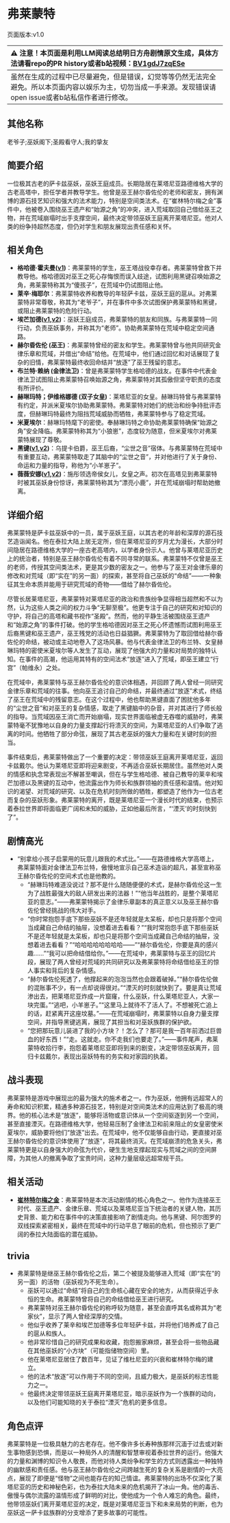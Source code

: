 # 弗莱蒙特
页面版本:v1.0
 

| :warning: 注意！本页面是利用LLM阅读总结明日方舟剧情原文生成，具体方法请看repo的PR history或者b站视频：[BV1gdJ7zqESe](https://www.bilibili.com/video/BV1gdJ7zqESe/)         |
|:----------------------------|
| 虽然在生成的过程中已尽量避免，但是错误，幻觉等等仍然无法完全避免。所以本页面内容以娱乐为主，切勿当成一手来源。发现错误请open issue或者b站私信作者进行修改。|



## 其他名称
老爷子;巫妖阁下;圣殿看守人;我的挚友
## 简要介绍
一位极其古老的萨卡兹巫妖，巫妖王庭成员。长期隐居在莱塔尼亚路德维格大学的古老高塔中，担任学者并教导学生。他曾是巫王赫尔昏佐伦的老师和密友，拥有渊博的源石技艺知识和强大的法术能力，特别是空间类法术。在“崔林特尔梅之金”事件中，他被卷入围绕巫王遗产和“始源之角”的冲突，进入荒域取回自己借给巫王之物，并在荒域崩塌时出手支撑空间，最终决定带领巫妖王庭离开莱塔尼亚。他对人类的纷争持超然态度，但仍对学生和朋友展现出责任感和关怀。
## 相关角色
-   **格哈德·霍夫曼([v1](extended_char_80eacc.md))**：弗莱蒙特的学生，巫王塔战役幸存者。弗莱蒙特曾救下并教导他。格哈德因对巫王之死心存悔恨而误入歧途，试图利用黑键召唤始源之角，弗莱蒙特称其为“傻孩子”，在荒域中仍试图阻止他。
-   **莱辛·梅耶尔**：弗莱蒙特收养和教导的年轻萨卡兹，巫妖王庭的扈从。对弗莱蒙特非常尊敬，称其为“老爷子”，并在事件中多次试图保护弗莱蒙特和黑键，或阻止弗莱蒙特的危险行动。
-   **埃芒加德([v1](extended_char_ai_mang_jia_de.md),[v2](../char_v3/extended_char_ai_mang_jia_de.md))**：巫妖王庭成员，弗莱蒙特的朋友和同族。与弗莱蒙特一同行动，负责巫妖事务，并称其为“老师”。协助弗莱蒙特在荒域中稳定空间通路。
-   **赫尔昏佐伦 (巫王)**：弗莱蒙特曾经的密友和学生。弗莱蒙特曾与他共同研究金律乐章和荒域，并借出“命结”给他。在荒域中，他们通过回忆和对话展现了复杂的旧情，弗莱蒙特最终收回命结并“放逐”了巫王残留的意志。
-   **布兰特·赖纳 (金律法卫)**：曾是弗莱蒙特学生格哈德的战友。在事件中代表金律法卫试图阻止弗莱蒙特召唤始源之角，弗莱蒙特对其孤傲但坚守职责的态度有所评价。
-   **赫琳玛特；伊维格娜德 (双子女皇)**：莱塔尼亚的女皇。赫琳玛特曾与弗莱蒙特有约定，并派米夏埃尔协助弗莱蒙特。弗莱蒙特对她们的统治和纷争持批评态度，但赫琳玛特最终为阻挡荒域威胁而牺牲，弗莱蒙特参与了稳定荒域。
-   **米夏埃尔**：赫琳玛特麾下的密使。奉赫琳玛特之命协助弗莱蒙特确保“始源之角”安全降临。弗莱蒙特称其为“小狼崽”，态度较为随意，但米夏埃尔对弗莱蒙特展现了尊敬。
-   **黑键([v1](char_4046_ebnhlz.md),[v2](../char_v3/char_4046_ebnhlz.md))**：乌提卡伯爵，巫王后裔，“尘世之音”宿体。与弗莱蒙特在荒域中有重要互动，弗莱蒙特取走了其脑中的“尘世之音”，并对他进行了关于身份、命运和力量的指导，称他为“小羊崽子”。
-   **薇薇安娜([v1](char_4098_vvana.md),[v2](../char_v3/char_4098_vvana.md))**：施彤领选帝侯女儿，女皇之声。初次在高塔见到弗莱蒙特时被其巫妖身份惊讶，弗莱蒙特称其为“漂亮小鹿”，并在荒域崩塌时帮助她撤离。
## 详细介绍
弗莱蒙特是萨卡兹巫妖中的一员，属于巫妖王庭，以其古老的年龄和深厚的源石技艺造诣闻名。他在泰拉大陆上居无定所，但在莱塔尼亚的岁月尤为漫长，大部分时间隐居在路德维格大学的一座古老高塔内，以学者身份示人。他曾与莱塔尼亚历史上的统治者，特别是巫王赫尔昏佐伦有着不同寻常的联系。弗莱蒙特不仅曾是巫王的老师，传授其空间类法术，更是其少数的密友之一。他参与了巫王对金律乐章的修改和对荒域（即“实在”的另一面）的探索，甚至将自己巫妖的“命结”——一种象征其生命本质并能用于研究荒域的奇物——借给了赫尔昏佐伦。

尽管长居莱塔尼亚，弗莱蒙特对莱塔尼亚的政治和贵族纷争显得相当超然和不以为然，认为这些人类之间的权力斗争“无聊至极”。他更专注于自己的研究和对知识的守护，将自己的高塔和藏书视作“圣殿”。然而，他的平静生活被围绕巫王遗产和“始源之角”的事件打破。他的学生格哈德因对巫王之死心怀遗憾而试图利用巫王后裔黑键和巫王遗产，巫王残党的活动也日益猖獗。弗莱蒙特为了取回借给赫尔昏佐伦的命结，被动或主动地卷入了这场风暴。他与代表金律法卫的布兰特、女皇赫琳玛特的密使米夏埃尔等人发生了互动，展现了他强大的力量和对局势的独特认知。在事件的高潮，他运用其特有的空间法术“放逐”进入了荒域，即巫王建立“行宫”（帕维永）之处。

在荒域中，弗莱蒙特与巫王赫尔昏佐伦的意识体相遇，并回顾了两人曾经一同研究金律乐章和荒域的往事。他向巫王追讨自己的命结，并最终通过“放逐”术式，终结了巫王在荒域中的残留意志。在这个过程中，他也帮助黑键直面了困扰他多年的“尘世之音”和对巫王的复杂情感，取走了黑键脑中的杂音，并对其进行了师长般的指导。当荒域因巫王消亡而开始崩塌，现实世界面临被虚无吞噬的威胁时，弗莱蒙特毫不犹豫地以自身的力量支撑起行将溃灭的空间，为莱塔尼亚的人们争取了逃离的时间。他牺牲了部分命弦，展现了其古老巫妖的强大力量和在关键时刻的担当。

事件结束后，弗莱蒙特做出了一个重要的决定：带领巫妖王庭离开莱塔尼亚，返回卡兹戴尔。他认为莱塔尼亚即将迎来剧变，不再适合巫妖长期居住。虽然他对人类的情感和执念常表现出不解甚至嘲讽，但在与学生格哈德、被自己教导的莱辛和埃芒加德以及黑键的互动中，他流露出作为师长和族群领袖的责任感和温情。他对知识的渴望、对荒域的研究、以及在危机时刻所做的牺牲，都塑造了他作为一位古老而复杂的巫妖形象。弗莱蒙特的离开，既是莱塔尼亚一个漫长时代的结束，也预示着泰拉世界即将面临更广阔和未知的威胁，正如他最后所言，“‘湮灭’的时刻快到了”。
## 剧情高光
-   “别拿给小孩子启蒙用的玩意儿跟我的术式比。”——在路德维格大学高塔上，弗莱蒙特面对金律法卫布兰特，傲慢地宣示自己巫术造诣的超凡，甚至宣称巫王赫尔昏佐伦的空间术式也是他教的。
    -   “赫琳玛特难道没说过？那不是什么随随便便的术式，是赫尔昏佐伦这一生为了战胜最强大的敌人研发出来的法器！”“他当年战胜的，是整个莱塔尼亚的意志。”——弗莱蒙特揭示了金律乐章副本的真正意义以及巫王赫尔昏佐伦曾经挑战的伟大对手。
    -   “你时常抱怨手底下那些巫妖不是还年轻就是太呆板，却也只是将那个空间当成藏自己命结的抽屉，没想着进去看看？”“我时常抱怨手底下那些巫妖不是还年轻就是太呆板，却也只是将那个空间当成藏自己命结的抽屉，没想着进去看看？”“哈哈哈哈哈哈哈哈——”“赫尔昏佐伦，你要是真的感兴趣......”“我可以把命结借给你。”——在荒域中，弗莱蒙特与巫王的回忆片段，展现了两人曾经对荒域的共同研究以及弗莱蒙特将命结借给巫王的惊人事实和背后的复杂情感。
    -   “赫尔昏佐伦死透了，他撑起来的泡泡当然也会跟着破掉。”“赫尔昏佐伦做的混账事不少，有一点却说得很对。”“湮灭的时刻就快到了。要是真让荒域渗出去，把莱塔尼亚炸成一片窟窿，什么巫妖，什么莱塔尼亚人，大家一块完蛋。”“逃吧，小羊崽子。”“这里马上就待不了活人了。不想被死亡追上的话，赶紧离开这座坟墓。”——在荒域崩塌时，弗莱蒙特以自身力量支撑空间，并指导黑键逃离，展现了其担当和对巫妖族群的保护欲。
    -   “您把那玩意儿装进了我的小方块？！怎么了？那可是我一百年前洒过巨兽血的好东西！”“走。这就走。你不走我们也要走了。”——事件尾声，弗莱蒙特收拾行李，抱怨着莱塔尼亚即将到来的剧变，决定带领巫妖离开，回归卡兹戴尔，表现出巫妖特有的务实和对家园的执着。
## 战斗表现
弗莱蒙特是游戏中展现出的最为强大的施术者之一。作为巫妖，他拥有远超常人的寿命和知识积累，精通多种源石技艺，特别是对空间类法术的应用达到了极高的境界。他的核心法术是“放逐”，能够将活物或意识体从一个空间驱逐到另一个空间，甚至直接湮灭。在路德维格大学，他轻易压制了金律法卫和前来阻止的女皇密使米夏埃尔，威胁要将他们“放逐”出去。在荒域中，他不仅能够自由行动，更直接对巫王赫尔昏佐伦的意识体使用了“放逐”，将其最终消灭。在荒域崩溃的危急关头，弗莱蒙特更是以自身强大的命弦为代价，硬生生地支撑起现实与荒域之间的空间屏障，为其他人的撤离争取了宝贵时间，这种力量层级远超常规干员。
## 相关活动
-   **[崔林特尔梅之金](../stories/act29side.md)**：弗莱蒙特是本次活动剧情的核心角色之一。他作为连接巫王时代、巫王遗产、金律乐章、荒域以及莱塔尼亚当下统治者的关键人物，其历史背景、能力和在事件中的决策直接影响了剧情走向。他与黑键、阿尔图罗的双线探索紧密相关，最终在荒域中的行动平息了眼前的危机，但也预示了更广阔的泰拉大陆面临的潜在威胁。
## trivia
-   弗莱蒙特是继巫王赫尔昏佐伦之后，第二个被提及能够进入荒域（即“实在”的另一面）的活物（巫妖视为不死生命）。
    -   巫妖可以通过“命结”将自己的生命核心藏在安全的地方，从而获得近乎永恒的生命。弗莱蒙特曾将自己的命结借给巫王进行研究。
    -   弗莱蒙特对巫王赫尔昏佐伦的称呼较为随意，甚至会直呼其名或称其为“老家伙”，显示了两人曾经深厚的交情。
    -   他似乎收养了莱辛和埃芒加德等多位年轻萨卡兹，并将他们培养成了自己的扈从和族人。
    -   他非常珍惜自己的研究成果和收藏，抱怨搬家麻烦，甚至会将一些物品藏在其他巫妖的“小方块”（可能指储物空间）里。
    -   他在莱塔尼亚居住了数百年，见证了维杜尼亚的兴衰和崔林特尔梅的建立。
    -   他的法术“放逐”可以作用于不同的空间，且威力极大，是巫妖的标志性能力之一。
    -   他最终决定带领巫妖王庭离开莱塔尼亚，暗示巫妖作为一个族群的动向，以及他们可能知晓的关于泰拉“湮灭”危机的更多信息。
## 角色点评
弗莱蒙特是一位极具魅力的古老存在。他不像许多长寿种族那样沉湎于过去或对新生事物感到恐惧，而是以一种局外人的清醒和智慧审视着泰拉世界的运行。他强大的力量和渊博的知识令人敬畏，而他对待人类纷争和学生的方式则透露出一种独特的幽默感和责任感。他与巫王赫尔昏佐伦之间跨越生死的复杂关系是剧情的一大亮点，展现了即便是“怪物”之间也能存在的知己情谊。弗莱蒙特的出场不仅深化了莱塔尼亚的历史和神秘色彩，也为泰拉大陆未来的危机揭开了冰山一角。他的毒舌、傲慢与偶尔流露的温情形成了鲜明的对比，使他成为一个令人难忘的角色。最终，他带领巫妖们离开莱塔尼亚的决定，既是对莱塔尼亚当下和未来局势的判断，也为巫妖这一萨卡兹族群的分支增添了更多故事的可能性。
